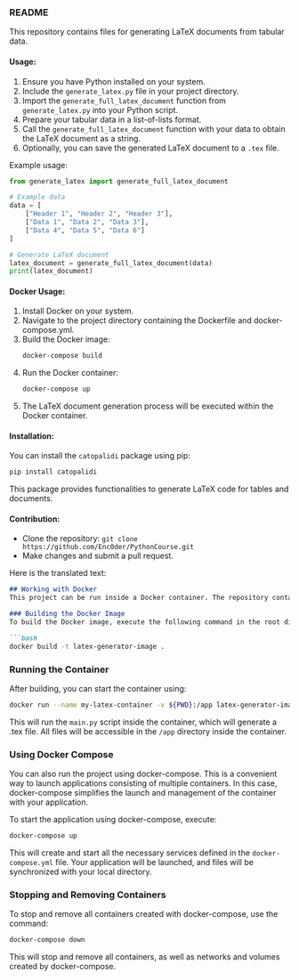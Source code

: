 ### README

This repository contains files for generating LaTeX documents from tabular data.

#### Usage:
1. Ensure you have Python installed on your system.
2. Include the `generate_latex.py` file in your project directory.
3. Import the `generate_full_latex_document` function from `generate_latex.py` into your Python script.
4. Prepare your tabular data in a list-of-lists format.
5. Call the `generate_full_latex_document` function with your data to obtain the LaTeX document as a string.
6. Optionally, you can save the generated LaTeX document to a `.tex` file.

Example usage:
```python
from generate_latex import generate_full_latex_document

# Example data
data = [
    ["Header 1", "Header 2", "Header 3"],
    ["Data 1", "Data 2", "Data 3"],
    ["Data 4", "Data 5", "Data 6"]
]

# Generate LaTeX document
latex_document = generate_full_latex_document(data)
print(latex_document)
```

#### Docker Usage:
1. Install Docker on your system.
2. Navigate to the project directory containing the Dockerfile and docker-compose.yml.
3. Build the Docker image:
   ```bash
   docker-compose build
   ```
4. Run the Docker container:
   ```bash
   docker-compose up
   ```
5. The LaTeX document generation process will be executed within the Docker container.

#### Installation:
You can install the `catopalidi` package using pip:
```bash
pip install catopalidi
```

This package provides functionalities to generate LaTeX code for tables and documents.

#### Contribution:
- Clone the repository: `git clone https://github.com/Enc0der/PythonCourse.git`
- Make changes and submit a pull request.

Here is the translated text:

```markdown
## Working with Docker
This project can be run inside a Docker container. The repository contains a Dockerfile that creates an image containing all the necessary dependencies for running the project, including Python 3.8 and LaTeX.

### Building the Docker Image
To build the Docker image, execute the following command in the root directory of the project:

```bash
docker build -t latex-generator-image .
```

### Running the Container
After building, you can start the container using:

```bash
docker run --name my-latex-container -v ${PWD}:/app latex-generator-image
```

This will run the `main.py` script inside the container, which will generate a .tex file. All files will be accessible in the `/app` directory inside the container.

### Using Docker Compose
You can also run the project using docker-compose. This is a convenient way to launch applications consisting of multiple containers. In this case, docker-compose simplifies the launch and management of the container with your application.

To start the application using docker-compose, execute:

```bash
docker-compose up
```

This will create and start all the necessary services defined in the `docker-compose.yml` file. Your application will be launched, and files will be synchronized with your local directory.

### Stopping and Removing Containers
To stop and remove all containers created with docker-compose, use the command:

```bash
docker-compose down
```

This will stop and remove all containers, as well as networks and volumes created by docker-compose.
